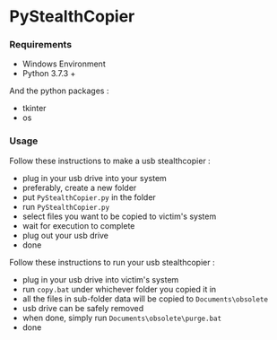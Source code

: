 # PyStealthCopier

### Requirements
- Windows Environment
- Python 3.7.3 +

And the python packages :
- tkinter
- os

### Usage
Follow these instructions to make a usb stealthcopier :
- plug in your usb drive into your system
- preferably, create a new folder
- put `PyStealthCopier.py` in the folder
- run `PyStealthCopier.py`
- select files you want to be copied to victim's system
- wait for execution to complete
- plug out your usb drive
- done

Follow these instructions to run your usb stealthcopier :
- plug in your usb drive into victim's system
- run `copy.bat` under whichever folder you copied it in
- all the files in sub-folder data will be copied to `Documents\obsolete`
- usb drive can be safely removed
- when done, simply run `Documents\obsolete\purge.bat`
- done
